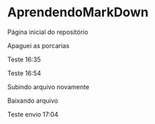 # AprendendoMarkDown

Página inicial do repositório

Apaguei as porcarias

Teste 16:35

Teste 16:54

Subindo arquivo novamente

Baixando arquivo

Teste envio 17:04